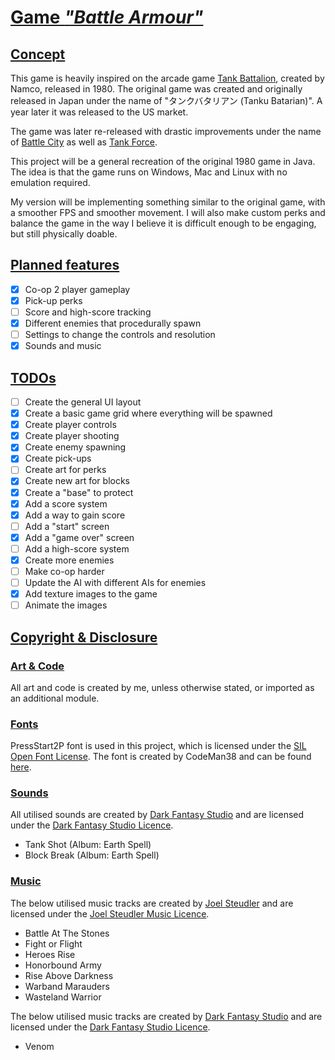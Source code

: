 # <u>Game *"Battle Armour"*</u>

## <u>Concept</u>

This game is heavily inspired on the arcade game [Tank Battalion](https://en.wikipedia.org/wiki/Tank_Battalion), created by Namco, released in 1980.
The original game was created and originally released in Japan under the name of "タンクバタリアン (Tanku Batarian)". A year later it was released to the US market.

The game was later re-released with drastic improvements under the name of [Battle City](https://en.wikipedia.org/wiki/Battle_City) as well as [Tank Force](https://en.wikipedia.org/wiki/Tank_Force).

This project will be a general recreation of the original 1980 game in Java.
The idea is that the game runs on Windows, Mac and Linux with no emulation required.

My version will be implementing something similar to the original game, with a smoother FPS and smoother movement.
I will also make custom perks and balance the game in the way I believe it is difficult enough to be engaging, but still physically doable.

## <u>Planned features</u>

- [x] Co-op 2 player gameplay
- [x] Pick-up perks
- [ ] Score and high-score tracking
- [x] Different enemies that procedurally spawn
- [ ] Settings to change the controls and resolution
- [x] Sounds and music

## <u>TODOs</u>

- [ ] Create the general UI layout
- [x] Create a basic game grid where everything will be spawned
- [x] Create player controls 
- [x] Create player shooting
- [x] Create enemy spawning
- [x] Create pick-ups
- [ ] Create art for perks
- [x] Create new art for blocks
- [x] Create a "base" to protect
- [x] Add a score system
- [x] Add a way to gain score
- [ ] Add a "start" screen
- [x] Add a "game over" screen
- [ ] Add a high-score system
- [x] Create more enemies
- [ ] Make co-op harder
- [ ] Update the AI with different AIs for enemies
- [x] Add texture images to the game
- [ ] Animate the images

## <u>Copyright & Disclosure</u>

### <u>Art & Code</u>
All art and code is created by me, unless otherwise stated, or imported as an additional module.

### <u>Fonts</u>

PressStart2P font is used in this project, which is licensed under the [SIL Open Font License](https://github.com/cityteaching/javaproject2023-Supermarcel10/blob/main/src/main/resources/legal/PressStat2P-OFL.txt).
The font is created by CodeMan38 and can be found [here](https://fonts.google.com/specimen/Press+Start+2P).

### <u>Sounds</u>

All utilised sounds are created by [Dark Fantasy Studio](https://www.youtube.com/c/DarkFantasyStudioNicolasJeudy) and are licensed under the [Dark Fantasy Studio Licence](https://github.com/cityteaching/javaproject2023-Supermarcel10/blob/main/src/main/resources/legal/DARK_FANTASY_STUDIO_LICENCE.pdf).
<ul>
<li>Tank Shot (Album: Earth Spell)</li>
<li>Block Break (Album: Earth Spell)</li>
</ul>

### <u>Music</u>

The below utilised music tracks are created by [Joel Steudler](https://joelstudler.ch) and are licensed under the [Joel Steudler Music Licence](https://github.com/cityteaching/javaproject2023-Supermarcel10/blob/main/src/main/resources/legal/Joel_Steudler_Music_License_Agreement_2023.pdf).
<ul>
<li>Battle At The Stones</li>
<li>Fight or Flight</li>
<li>Heroes Rise</li>
<li>Honorbound Army</li>
<li>Rise Above Darkness</li>
<li>Warband Marauders</li>
<li>Wasteland Warrior</li>
</ul>

The below utilised music tracks are created by [Dark Fantasy Studio](https://www.youtube.com/c/DarkFantasyStudioNicolasJeudy) and are licensed under the [Dark Fantasy Studio Licence](https://github.com/cityteaching/javaproject2023-Supermarcel10/blob/main/src/main/resources/legal/DARK_FANTASY_STUDIO_LICENCE.pdf).
<ul>
<li>Venom</li>
</ul>
